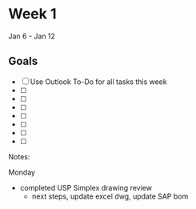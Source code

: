 # Week 1 
Jan 6 - Jan 12

## Goals

- [ ] Use Outlook To-Do for all tasks this week
- [ ] 
- [ ] 
- [ ] 
- [ ] 
- [ ] 
- [ ] 
- [ ] 



Notes:

Monday

- completed USP Simplex drawing review
	- next steps, update excel dwg, update SAP bom
